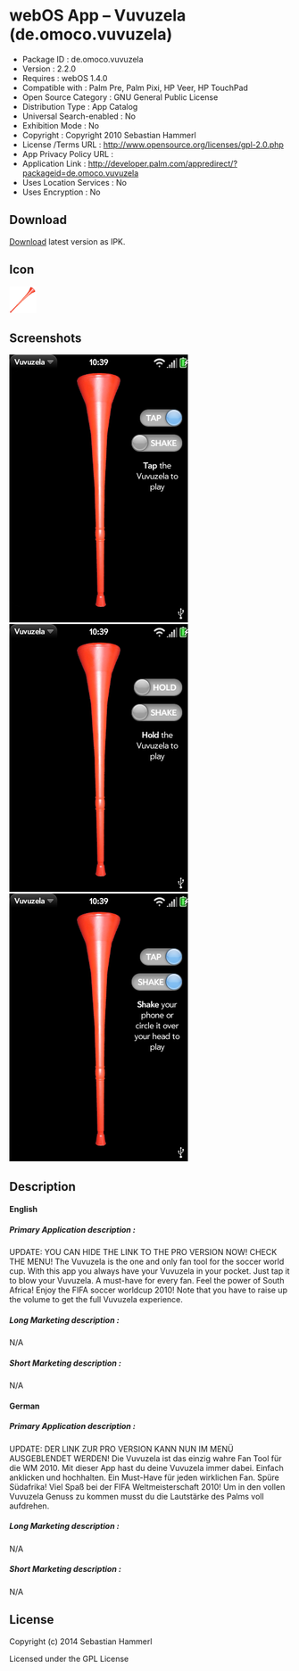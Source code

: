 webOS App – Vuvuzela (de.omoco.vuvuzela)
========================================

- Package ID : 	 de.omoco.vuvuzela 
- Version : 	 2.2.0 
- Requires : 	 webOS 1.4.0 
- Compatible with : 	 Palm Pre, Palm Pixi, HP Veer, HP TouchPad 
- Open Source Category : 	 GNU General Public License 
- Distribution Type : 	 App Catalog 
- Universal Search-enabled : 	 No 
- Exhibition Mode : 	 No 
- Copyright : 	 Copyright 2010 Sebastian Hammerl 
- License /Terms URL : 	 http://www.opensource.org/licenses/gpl-2.0.php 
- App Privacy Policy URL : 	
- Application Link : 	 http://developer.palm.com/appredirect/?packageid=de.omoco.vuvuzela 
- Uses Location Services : 	 No 
- Uses Encryption : 	 No

## Download

[Download](/releases/de.omoco.vuvuzela_2.2.0_all.ipk?raw=true) latest version as IPK.

## Icon

![Screenshot](/icon.png?raw=true "Icon")

## Screenshots

![Screenshot](/screenshots/screenshot0.png?raw=true "Screenshot")
![Screenshot](/screenshots/screenshot1.png?raw=true "Screenshot")
![Screenshot](/screenshots/screenshot2.png?raw=true "Screenshot")

## Description

#### English

##### Primary Application description : 

UPDATE: YOU CAN HIDE THE LINK TO THE PRO VERSION NOW! CHECK THE MENU! The Vuvuzela is the one and only fan tool for the soccer world cup. With this app you always have your Vuvuzela in your pocket. Just tap it to blow your Vuvuzela. A must-have for every fan. Feel the power of South Africa! Enjoy the FIFA soccer worldcup 2010! Note that you have to raise up the volume to get the full Vuvuzela experience.

##### Long Marketing description : 

N/A

##### Short Marketing description : 

N/A

#### German

##### Primary Application description : 

UPDATE: DER LINK ZUR PRO VERSION KANN NUN IM MENÜ AUSGEBLENDET WERDEN! Die Vuvuzela ist das einzig wahre Fan Tool für die WM 2010. Mit dieser App hast du deine Vuvuzela immer dabei. Einfach anklicken und hochhalten. Ein Must-Have für jeden wirklichen Fan. Spüre Südafrika! Viel Spaß bei der FIFA Weltmeisterschaft 2010! Um in den vollen Vuvuzela Genuss zu kommen musst du die Lautstärke des Palms voll aufdrehen.

##### Long Marketing description : 

N/A

##### Short Marketing description : 

N/A

## License

Copyright (c) 2014 Sebastian Hammerl

Licensed under the GPL License